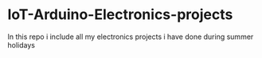 # IoT-Arduino-Electronics-projects
 In this repo i include all my electronics projects i have done during summer holidays
